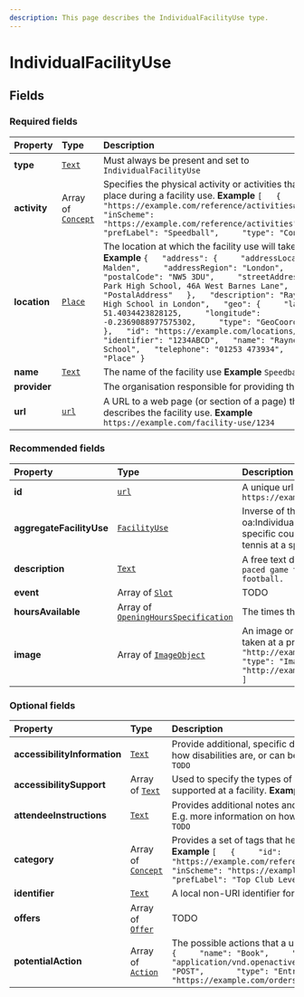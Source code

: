 ```yaml
---
description: This page describes the IndividualFacilityUse type.
---
```


# IndividualFacilityUse

## **Fields**

### **Required fields**

| Property | Type | Description |
| :--- | :--- | :--- |
| **type** |  [`Text`](https://schema.org/Text) |  Must always be present and set to `IndividualFacilityUse` |
| **activity** |  Array of [`Concept`](https://docs.openactive.io/model/types/concept) |  Specifies the physical activity or activities that will take place during a facility use.  **Example**  `[   {     "id": "https://example.com/reference/activities#Speedball",     "inScheme": "https://example.com/reference/activities",     "prefLabel": "Speedball",     "type": "Concept"   } ]` |
| **location** |  [`Place`](https://docs.openactive.io/model/types/place) |  The location at which the facility use will take place.  **Example**  `{   "address": {     "addressLocality": "New Malden",     "addressRegion": "London",     "postalCode": "NW5 3DU",     "streetAddress": "Raynes Park High School, 46A West Barnes Lane",     "type": "PostalAddress"   },   "description": "Raynes Park High School in London",   "geo": {     "latitude": 51.4034423828125,     "longitude": -0.2369088977575302,     "type": "GeoCoordinates"   },   "id": "https://example.com/locations/1234ABCD",   "identifier": "1234ABCD",   "name": "Raynes Park High School",   "telephone": "01253 473934",   "type": "Place" }` |
| **name** |  [`Text`](https://schema.org/Text) |  The name of the facility use  **Example**  `Speedball` |
| **provider** |  |  The organisation responsible for providing the facility |
| **url** |  [`url`](https://schema.org/url) |  A URL to a web page \(or section of a page\) that describes the facility use.  **Example**  `https://example.com/facility-use/1234` |

### **Recommended fields**

| Property | Type | Description |
| :--- | :--- | :--- |
| **id** |  [`url`](https://schema.org/url) |  A unique url based identifier for the record  **Example**  `https://example.com/individfacilityUse/1234` |
| **aggregateFacilityUse** |  [`FacilityUse`](https://docs.openactive.io/model/types/facilityuse) |  Inverse of the oa:individualFacilityUse property. Related an oa:IndividualFacilityUse \(e.g. an opportunity to play tennis on a specific court\) to a oa:FacilityUse \(e.g. an opportunity to play tennis at a specific location\). |
| **description** |  [`Text`](https://schema.org/Text) |  A free text description of the facility use  **Example**  `An fast paced game that incorporates netball, handball and football.` |
| **event** |  Array of [`Slot`](https://docs.openactive.io/model/types/slot) |  TODO |
| **hoursAvailable** |  Array of [`OpeningHoursSpecification`](https://docs.openactive.io/model/types/openinghoursspecification) |  The times the facility use is available |
| **image** |  Array of [`ImageObject`](https://docs.openactive.io/model/types/imageobject) |  An image or photo that depicts the facility use, e.g. a photo taken at a previous event.  **Example**  `[   {     "thumbnail": "http://example.com/static/image/speedball_thumbnail.jpg",     "type": "ImageObject",     "url": "http://example.com/static/image/speedball_large.jpg"   } ]` |

### **Optional fields**

| Property | Type | Description |
| :--- | :--- | :--- |
| **accessibilityInformation** |  [`Text`](https://schema.org/Text) |  Provide additional, specific documentation for participants about how disabilities are, or can be supported at the facility.  **Example**  `TODO` |
| **accessibilitySupport** |  Array of [`Text`](https://github.com/openactive/developer-documentation/tree/997de07697a95bfb22f2df5d2831c570a03e11ce/model/types/ArrayOf/README.md#https://schema.org/Text) |  Used to specify the types of disabilities or impairments that are supported at a facility.  **Example**  `TODO` |
| **attendeeInstructions** |  [`Text`](https://schema.org/Text) |  Provides additional notes and instructions for users of a facility. E.g. more information on how to find it, what to bring, etc.  **Example**  `TODO` |
| **category** |  Array of [`Concept`](https://docs.openactive.io/model/types/concept) |  Provides a set of tags that help categorise and describe a facility.  **Example**  `[   {     "id": "https://example.com/reference/categories#Top%20Club%20Level",     "inScheme": "https://example.com/reference/categories",     "prefLabel": "Top Club Level",     "type": "Concept"   } ]` |
| **identifier** |  [`Text`](https://schema.org/Text) |  A local non-URI identifier for the resource  **Example**  `SB1234` |
| **offers** |  Array of [`Offer`](https://docs.openactive.io/model/types/offer) |  TODO |
| **potentialAction** |  Array of [`Action`](https://docs.openactive.io/model/types/action) |  The possible actions that a user may make. e.g. Book.  **Example**  `[   {     "name": "Book",     "target": {       "encodingType": "application/vnd.openactive.v1.0+json",       "httpMethod": "POST",       "type": "EntryPoint",       "url": "https://example.com/orders"     },     "type": "Action"   } ]` |

